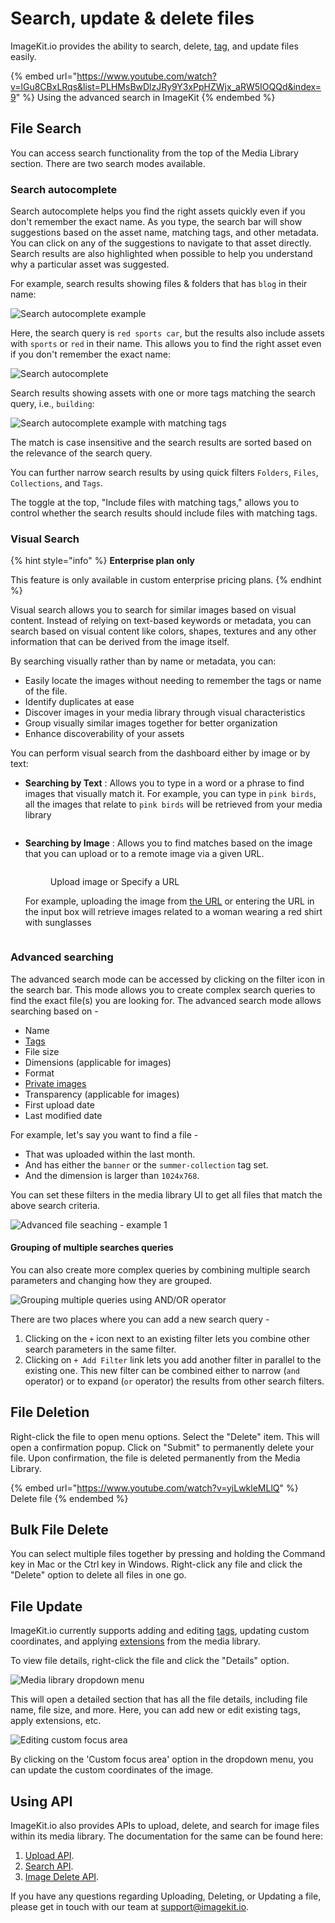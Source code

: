 # Search, update & delete files

ImageKit.io provides the ability to search, delete, [tag](image-tags.md), and update files easily.

{% embed url="https://www.youtube.com/watch?v=lGu8CBxLRqs&list=PLHMsBwDlzJRy9Y3xPpHZWjx_aRW5IOQQd&index=9" %}
Using the advanced search in ImageKit
{% endembed %}

## File Search

You can access search functionality from the top of the Media Library section. There are two search modes available.

### Search autocomplete

Search autocomplete helps you find the right assets quickly even if you don't remember the exact name. As you type, the search bar will show suggestions based on the asset name, matching tags, and other metadata. You can click on any of the suggestions to navigate to that asset directly. Search results are also highlighted when possible to help you understand why a particular asset was suggested.

For example, search results showing files & folders that has `blog` in their name:

![Search autocomplete example](../../.gitbook/assets/dam_autocompleter-2.png)

Here, the search query is `red sports car`, but the results also include assets with `sports` or `red` in their name. This allows you to find the right asset even if you don't remember the exact name:

![Search autocomplete](../../.gitbook/assets/dam_autocompleter-3.png)

Search results showing assets with one or more tags matching the search query, i.e., `building`:

![Search autocomplete example with matching tags](../../.gitbook/assets/dam_autocompleter.png)

The match is case insensitive and the search results are sorted based on the relevance of the search query.

You can further narrow search results by using quick filters `Folders`, `Files`, `Collections`, and `Tags`.

The toggle at the top, "Include files with matching tags," allows you to control whether the search results should include files with matching tags.

### Visual Search

{% hint style="info" %}
**Enterprise plan only**

This feature is only available in custom enterprise pricing plans.
{% endhint %}

Visual search allows you to search for similar images based on visual content. Instead of relying on text-based keywords or metadata,  you can search based on visual content like colors, shapes, textures and any other information that can be derived from the image itself.

By searching visually rather than by name or metadata, you can:

* Easily locate the images without needing to remember the tags or name of the file.
* Identify duplicates at ease
* Discover images in your media library through visual characteristics
* Group visually similar images together for better organization
* Enhance discoverability of your assets

You can perform visual search from the dashboard either by image or by text:

*   **Searching by Text** : Allows you to type in a word or a phrase to find images that visually match it.
    For example, you can type in `pink birds`, all the images that relate to `pink birds` will be retrieved from your media library


    <figure><img src="../../.gitbook/assets/visual-search/text_search_results.png" alt=""><figcaption></figcaption></figure>
*   **Searching by Image** :  Allows you to find matches based on the image that you can upload or to a remote image via a given URL.

    <figure><img src="../../.gitbook/assets/visual-search/search_by_image.png" alt=""><figcaption><p>Upload image or Specify a URL<br></p></figcaption></figure>

    For example, uploading the image from [the URL](https://ik.imagekit.io/pwliscd3n/photo-1491972690050-ba117db4dc09\_9\_0DBlXmS.jpeg) or entering the URL in the input box will retrieve images related to a woman wearing a red shirt with sunglasses

    <figure><img src="../../.gitbook/assets/visual-search/image_search_results.png" alt=""><figcaption></figcaption></figure>

### Advanced searching

The advanced search mode can be accessed by clicking on the filter icon in the search bar. This mode allows you to create complex search queries to find the exact file(s) you are looking for. The advanced search mode allows searching based on -

* Name
* [Tags](image-tags.md)
* File size
* Dimensions (applicable for images)
* Format
* [Private images](../../features/security/private-images.md)
* Transparency (applicable for images)
* First upload date
* Last modified date

For example, let's say you want to find a file -

* That was uploaded within the last month.
* And has either the `banner` or the `summer-collection` tag set.
* And the dimension is larger than `1024x768`.

You can set these filters in the media library UI to get all files that match the above search criteria.

![Advanced file seaching - example 1](../../.gitbook/assets/advanced-search-example.png)

#### Grouping of multiple searches queries

You can also create more complex queries by combining multiple search parameters and changing how they are grouped.

![Grouping multiple queries using AND/OR operator](../../.gitbook/assets/advanced-search-and-or.png)

There are two places where you can add a new search query -

1. Clicking on the `+` icon next to an existing filter lets you combine other search parameters in the same filter.
2. Clicking on `+ Add Filter` link lets you add another filter in parallel to the existing one. This new filter can be combined either to narrow (`and` operator) or to expand (`or` operator) the results from other search filters.

## File Deletion

Right-click the file to open menu options. Select the "Delete" item. This will open a confirmation popup. Click on "Submit" to permanently delete your file. Upon confirmation, the file is deleted permanently from the Media Library.

{% embed url="https://www.youtube.com/watch?v=yiLwkleMLlQ" %}
Delete file
{% endembed %}

## Bulk File Delete

You can select multiple files together by pressing and holding the Command key in Mac or the Ctrl key in Windows. Right-click any file and click the "Delete" option to delete all files in one go.

## File Update

ImageKit.io currently supports adding and editing [tags](image-tags.md), updating custom coordinates, and applying [extensions](../../extensions/overview/README.md) from the media library.

To view file details, right-click the file and click the "Details" option.

![Media library dropdown menu](../../.gitbook/assets/ml-right-click-dropdown.png)

This will open a detailed section that has all the file details, including file name, file size, and more. Here, you can add new or edit existing tags, apply extensions, etc.

![Editing custom focus area](../../.gitbook/assets/edit-custom-coordinates.png)

By clicking on the 'Custom focus area' option in the dropdown menu, you can update the custom coordinates of the image.

## Using API

ImageKit.io also provides APIs to upload, delete, and search for image files within its media library. The documentation for the same can be found here:

1. [Upload API](../../api-reference/upload-file-api/).
2. [Search API](../../api-reference/media-api/list-and-search-files.md).
3. [Image Delete API](../../api-reference/media-api/delete-file.md).

If you have any questions regarding Uploading, Deleting, or Updating a file, please get in touch with our team at [support@imagekit.io](mailto:support@imagekit.io).
